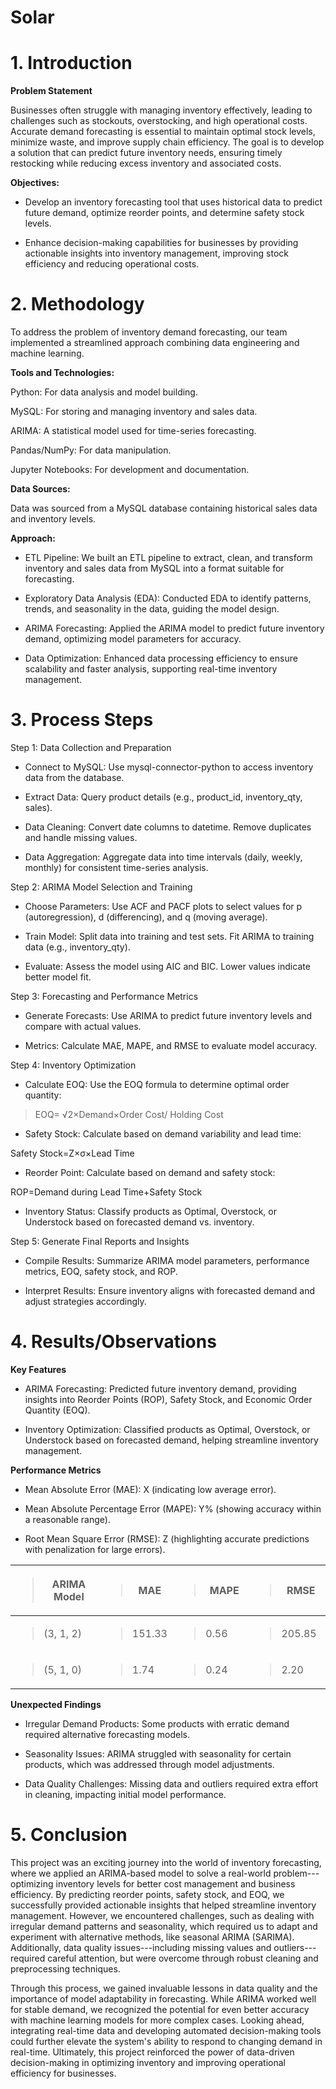 # Solar


# 1. Introduction 

**Problem Statement**

Businesses often struggle with managing inventory effectively, leading
to challenges such as stockouts, overstocking, and high operational
costs. Accurate demand forecasting is essential to maintain optimal
stock levels, minimize waste, and improve supply chain efficiency. The
goal is to develop a solution that can predict future inventory needs,
ensuring timely restocking while reducing excess inventory and
associated costs.

**Objectives:**

- Develop an inventory forecasting tool that uses historical data to
  predict future demand, optimize reorder points, and determine safety
  stock levels.

- Enhance decision-making capabilities for businesses by providing
  actionable insights into inventory management, improving stock
  efficiency and reducing operational costs.

# 2. Methodology

To address the problem of inventory demand forecasting, our team
implemented a streamlined approach combining data engineering and
machine learning.

**Tools and Technologies:**

Python: For data analysis and model building.

MySQL: For storing and managing inventory and sales data.

ARIMA: A statistical model used for time-series forecasting.

Pandas/NumPy: For data manipulation.

Jupyter Notebooks: For development and documentation.

**Data Sources:**

Data was sourced from a MySQL database containing historical sales data
and inventory levels.

**Approach:**

- ETL Pipeline: We built an ETL pipeline to extract, clean, and
  transform inventory and sales data from MySQL into a format suitable
  for forecasting.

- Exploratory Data Analysis (EDA): Conducted EDA to identify patterns,
  trends, and seasonality in the data, guiding the model design.

- ARIMA Forecasting: Applied the ARIMA model to predict future inventory
  demand, optimizing model parameters for accuracy.

- Data Optimization: Enhanced data processing efficiency to ensure
  scalability and faster analysis, supporting real-time inventory
  management.

# 3. Process Steps 

Step 1: Data Collection and Preparation

- Connect to MySQL: Use mysql-connector-python to access inventory data
  from the database.

- Extract Data: Query product details (e.g., product_id, inventory_qty,
  sales).

- Data Cleaning: Convert date columns to datetime. Remove duplicates and
  handle missing values.

- Data Aggregation: Aggregate data into time intervals (daily, weekly,
  monthly) for consistent time-series analysis.

Step 2: ARIMA Model Selection and Training

- Choose Parameters: Use ACF and PACF plots to select values for p
  (autoregression), d (differencing), and q (moving average).

- Train Model: Split data into training and test sets. Fit ARIMA to
  training data (e.g., inventory_qty).

- Evaluate: Assess the model using AIC and BIC. Lower values indicate
  better model fit.

Step 3: Forecasting and Performance Metrics

- Generate Forecasts: Use ARIMA to predict future inventory levels and
  compare with actual values.

- Metrics: Calculate MAE, MAPE, and RMSE to evaluate model accuracy.

Step 4: Inventory Optimization

- Calculate EOQ: Use the EOQ formula to determine optimal order
  quantity:

> EOQ= √2×Demand×Order Cost/ Holding Cost

- Safety Stock: Calculate based on demand variability and lead time:

Safety Stock=Z×σ×Lead Time

- Reorder Point: Calculate based on demand and safety stock:

ROP=Demand during Lead Time+Safety Stock

- Inventory Status: Classify products as Optimal, Overstock, or
  Understock based on forecasted demand vs. inventory.

Step 5: Generate Final Reports and Insights

- Compile Results: Summarize ARIMA model parameters, performance
  metrics, EOQ, safety stock, and ROP.

- Interpret Results: Ensure inventory aligns with forecasted demand and
  adjust strategies accordingly.

# 4. Results/Observations 

**Key Features**

- ARIMA Forecasting: Predicted future inventory demand, providing
  insights into Reorder Points (ROP), Safety Stock, and Economic Order
  Quantity (EOQ).

- Inventory Optimization: Classified products as Optimal, Overstock, or
  Understock based on forecasted demand, helping streamline inventory
  management.

**Performance Metrics**

- Mean Absolute Error (MAE): X (indicating low average error).

- Mean Absolute Percentage Error (MAPE): Y% (showing accuracy within a
  reasonable range).

- Root Mean Square Error (RMSE): Z (highlighting accurate predictions
  with penalization for large errors).

<table>
<colgroup>
<col style="width: 30%" />
<col style="width: 19%" />
<col style="width: 25%" />
<col style="width: 25%" />
</colgroup>
<thead>
<tr class="header">
<th><blockquote>
<p>ARIMA Model</p>
</blockquote></th>
<th><blockquote>
<p>MAE</p>
</blockquote></th>
<th><blockquote>
<p>MAPE</p>
</blockquote></th>
<th><blockquote>
<p>RMSE</p>
</blockquote></th>
</tr>
</thead>
<tbody>
<tr class="odd">
<td><blockquote>
<p>(3, 1, 2)</p>
</blockquote></td>
<td><blockquote>
<p>151.33</p>
</blockquote></td>
<td><blockquote>
<p>0.56</p>
</blockquote></td>
<td><blockquote>
<p>205.85</p>
</blockquote></td>
</tr>
<tr class="even">
<td><blockquote>
<p>(5, 1, 0)</p>
</blockquote></td>
<td><blockquote>
<p>1.74</p>
</blockquote></td>
<td><blockquote>
<p>0.24</p>
</blockquote></td>
<td><blockquote>
<p>2.20</p>
</blockquote></td>
</tr>
</tbody>
</table>

**Unexpected Findings**

- Irregular Demand Products: Some products with erratic demand required
  alternative forecasting models.

- Seasonality Issues: ARIMA struggled with seasonality for certain
  products, which was addressed through model adjustments.

- Data Quality Challenges: Missing data and outliers required extra
  effort in cleaning, impacting initial model performance.

# 5. Conclusion 

This project was an exciting journey into the world of inventory
forecasting, where we applied an ARIMA-based model to solve a real-world
problem---optimizing inventory levels for better cost management and
business efficiency. By predicting reorder points, safety stock, and
EOQ, we successfully provided actionable insights that helped streamline
inventory management. However, we encountered challenges, such as
dealing with irregular demand patterns and seasonality, which required
us to adapt and experiment with alternative methods, like seasonal ARIMA
(SARIMA). Additionally, data quality issues---including missing values
and outliers---required careful attention, but were overcome through
robust cleaning and preprocessing techniques.

Through this process, we gained invaluable lessons in data quality and
the importance of model adaptability in forecasting. While ARIMA worked
well for stable demand, we recognized the potential for even better
accuracy with machine learning models for more complex cases. Looking
ahead, integrating real-time data and developing automated
decision-making tools could further elevate the system\'s ability to
respond to changing demand in real-time. Ultimately, this project
reinforced the power of data-driven decision-making in optimizing
inventory and improving operational efficiency for businesses.

